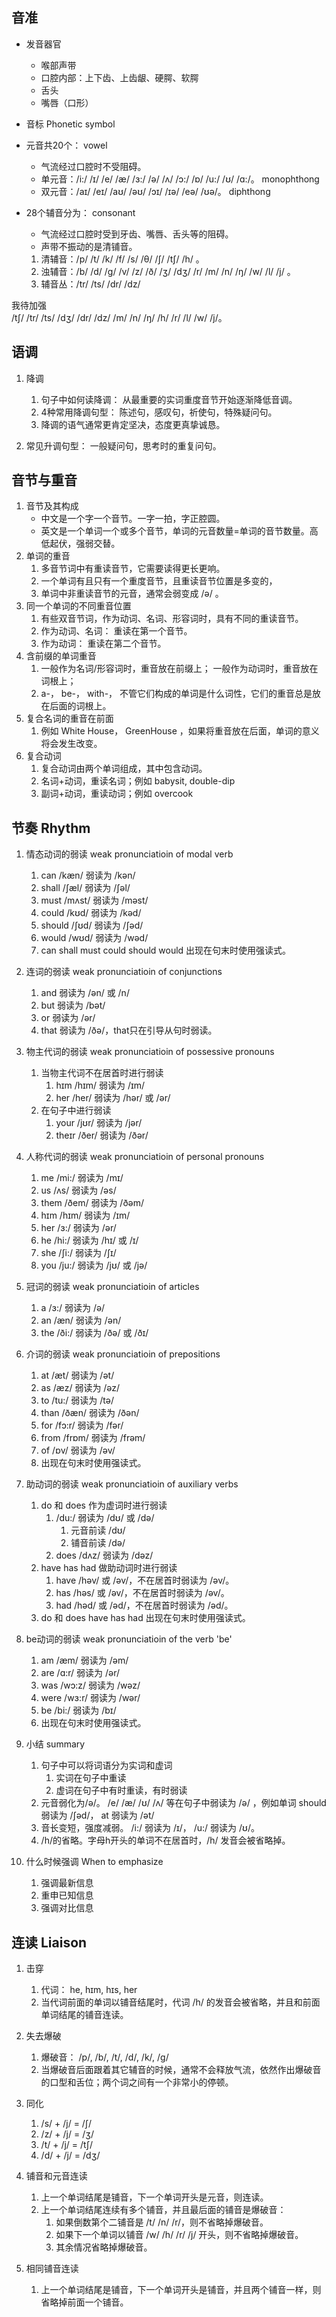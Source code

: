 ## 音准 
- 发音器官
    - 喉部声带
    - 口腔内部：上下齿、上齿龈、硬腭、软腭
    - 舌头
    - 嘴唇（口形）

- 音标 Phonetic symbol

- 元音共20个： vowel
    - 气流经过口腔时不受阻碍。
    - 单元音：/i:/ /ɪ/ /e/ /æ/ /ɜ:/ /ə/ /ʌ/ /ɔ:/ /ɒ/ /u:/ /ʊ/ /ɑ:/。 monophthong
    - 双元音：/aɪ/ /eɪ/ /aʊ/ /əʊ/ /ɔɪ/ /ɪə/ /eə/ /ʊə/。 diphthong

- 28个辅音分为： consonant
    - 气流经过口腔时受到牙齿、嘴唇、舌头等的阻碍。
    - 声带不振动的是清铺音。
    1. 清辅音：/p/ /t/ /k/ /f/ /s/ /θ/ /ʃ/ /tʃ/ /h/ 。
    2. 浊辅音：/b/ /d/ /g/ /v/ /z/ /ð/ /ʒ/ /dʒ/ /r/ /m/ /n/ /ŋ/ /w/ /l/ /j/ 。
    3. 辅音丛：/tr/ /ts/ /dr/ /dz/

我待加强  
/tʃ/ /tr/ /ts/
/dʒ/ /dr/ /dz/ 
/m/ /n/ /ŋ/ /h/ /r/ /l/ /w/ /j/。

## 语调
1. 降调
    1. 句子中如何读降调： 从最重要的实词重度音节开始逐渐降低音调。
    2. 4种常用降调句型： 陈述句，感叹句，祈使句，特殊疑问句。
    3. 降调的语气通常更肯定坚决，态度更真挚诚恳。

2. 常见升调句型： 一般疑问句，思考时的重复问句。

## 音节与重音
1. 音节及其构成
    - 中文是一个字一个音节。一字一拍，字正腔圆。
    - 英文是一个单词一个或多个音节，单词的元音数量=单词的音节数量。高低起伏，强弱交替。
2. 单词的重音
    1. 多音节词中有重读音节，它需要读得更长更响。
    2. 一个单词有且只有一个重度音节，且重读音节位置是多变的，
    3. 单词中非重读音节的元音，通常会弱变成 /ə/ 。
3. 同一个单词的不同重音位置
    1. 有些双音节词，作为动词、名词、形容词时，具有不同的重读音节。
    2. 作为动词、名词： 重读在第一个音节。
    3. 作为动词： 重读在第二个音节。
4. 含前缀的单词重音
    1. 一般作为名词/形容词时，重音放在前缀上； 一般作为动词时，重音放在词根上；
    2. a-， be-， with-， 不管它们构成的单词是什么词性，它们的重音总是放在后面的词根上。
5. 复合名词的重音在前面
    1. 例如 White House， GreenHouse ，如果将重音放在后面，单词的意义将会发生改变。
6. 复合动词
    1. 复合动词由两个单词组成，其中包含动词。
    2. 名词+动词，重读名词；例如 babysit, double-dip
    3. 副词+动词，重读动词；例如 overcook

## 节奏 Rhythm
1. 情态动词的弱读 weak pronunciatioin of modal verb
    1. can /kæn/ 弱读为 /kən/
    2. shall /ʃæl/ 弱读为 /ʃəl/
    3. must /mʌst/ 弱读为 /məst/
    4. could /kʊd/ 弱读为 /kəd/
    5. should /ʃʊd/ 弱读为 /ʃəd/
    6. would /wʊd/ 弱读为 /wəd/
    7. can shall must could should would 出现在句末时使用强读式。

2. 连词的弱读 weak pronunciatioin of conjunctions
    1. and 弱读为 /ən/ 或 /n/
    2. but 弱读为 /bət/
    3. or 弱读为 /ər/
    4. that 弱读为 /ðə/，that只在引导从句时弱读。

3. 物主代词的弱读 weak pronunciatioin of possessive pronouns
    1. 当物主代词不在居首时进行弱读
        1.  hɪm /hɪm/ 弱读为 /ɪm/ 
        2.  her /her/ 弱读为 /hər/ 或 /ər/  
    2.  在句子中进行弱读
        1.  your /jʊr/ 弱读为 /jər/
        2.  theɪr /ðer/ 弱读为 /ðər/

4. 人称代词的弱读 weak pronunciatioin of personal pronouns
    1. me /mi:/ 弱读为 /mɪ/
    2. us /ʌs/ 弱读为 /əs/
    3. them /ðem/ 弱读为 /ðəm/
    4. hɪm /hɪm/ 弱读为 /ɪm/
    5. her /ɜ:/ 弱读为 /ər/
    6. he /hi:/ 弱读为 /hɪ/ 或 /ɪ/
    7. she /ʃi:/ 弱读为 /ʃɪ/
    8. you /ju:/ 弱读为 /jʊ/ 或 /jə/

5. 冠词的弱读 weak pronunciatioin of articles
    1. a /ɜ:/ 弱读为 /ə/
    2. an /æn/ 弱读为 /ən/
    3. the /ði:/ 弱读为 /ðə/ 或 /ðɪ/

6. 介词的弱读 weak pronunciatioin of prepositions
    1. at /æt/ 弱读为  /ət/
    2. as /æz/ 弱读为  /əz/
    3. to /tu:/ 弱读为 /tə/
    4. than /ðæn/ 弱读为 /ðən/
    5. for /fɔ:r/ 弱读为 /fər/
    6. from /frɒm/ 弱读为 /frəm/
    7. of /ɒv/ 弱读为 /əv/
    8. 出现在句末时使用强读式。

7. 助动词的弱读 weak pronunciatioin of auxiliary verbs
    1. do 和 does 作为虚词时进行弱读
        1.  /du:/ 弱读为 /dʊ/ 或 /də/
            1. 元音前读 /dʊ/
            2. 铺音前读 /də/
        2. does /dʌz/ 弱读为 /dəz/
    2. have has had 做助动词时进行弱读
        1. have /həv/ 或 /əv/，不在居首时弱读为 /əv/。
        2. has /həs/ 或 /əv/，不在居首时弱读为 /əv/。
        3. had /həd/ 或 /əd/，不在居首时弱读为 /əd/。
    3. do 和 does have has had 出现在句末时使用强读式。

8.  be动词的弱读 weak pronunciatioin of the verb 'be'
    1. am /æm/ 弱读为 /əm/
    2. are /ɑ:r/ 弱读为 /ər/
    3. was  /wɔ:z/ 弱读为 /wəz/
    4. were /wɜ:r/ 弱读为 /wər/
    5. be /bi:/ 弱读为 /bɪ/
    6. 出现在句末时使用强读式。

9.  小结 summary
    1. 句子中可以将词语分为实词和虚词
        1.  实词在句子中重读
        2.  虚词在句子中有时重读，有时弱读
    2. 元音弱化为/ə/。 /e/ /æ/ /ʊ/ /ʌ/ 等在句子中弱读为 /ə/ ，例如单词 should 弱读为 /ʃəd/， at 弱读为 /ət/
    3. 音长变短，强度减弱。 /i:/ 弱读为 /ɪ/， /u:/ 弱读为 /ʊ/。
    4. /h/的省略。字母h开头的单词不在居首时，/h/ 发音会被省略掉。

10. 什么时候强调 When to emphasize
    1. 强调最新信息
    2. 重申已知信息
    3. 强调对比信息

## 连读 Liaison
1. 击穿
    1. 代词： he, hɪm, hɪs, her
    2. 当代词前面的单词以铺音结尾时，代词 /h/ 的发音会被省略，并且和前面单词结尾的铺音连读。

2. 失去爆破
    1. 爆破音： /p/, /b/, /t/, /d/, /k/, /g/
    2. 当爆破音后面跟着其它辅音的时候，通常不会释放气流，依然作出爆破音的口型和舌位；两个词之间有一个非常小的停顿。

3. 同化
    1. /s/ + /j/ = /ʃ/
    2. /z/ + /j/ =  /ʒ/
    3. /t/ + /j/ = /tʃ/
    4. /d/ + /j/ = /dʒ/

4. 铺音和元音连读
    1. 上一个单词结尾是铺音，下一个单词开头是元音，则连读。
    2. 上一个单词结尾连续有多个铺音，并且最后面的铺音是爆破音：
        1. 如果倒数第个二铺音是 /t/ /n/ /r/，则不省略掉爆破音。
        2. 如果下一个单词以铺音 /w/ /h/ /r/ /j/ 开头，则不省略掉爆破音。
        3. 其余情况省略掉爆破音。

5. 相同铺音连读
    1. 上一个单词结尾是铺音，下一个单词开头是铺音，并且两个铺音一样，则省略掉前面一个铺音。